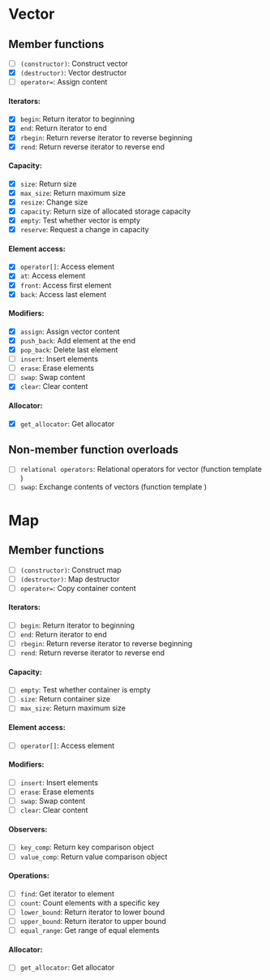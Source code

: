 # Vector

## Member functions

- [ ] `(constructor)`: Construct vector
- [x] `(destructor)`: Vector destructor
- [ ] `operator=`: Assign content

#### Iterators:
- [x] `begin`: Return iterator to beginning
- [x] `end`: Return iterator to end
- [x] `rbegin`: Return reverse iterator to reverse beginning
- [x] `rend`: Return reverse iterator to reverse end

#### Capacity:
- [x] `size`: Return size
- [x] `max_size`: Return maximum size
- [x] `resize`: Change size
- [x] `capacity`: Return size of allocated storage capacity
- [x] `empty`: Test whether vector is empty
- [x] `reserve`: Request a change in capacity

#### Element access:
- [x] `operator[]`: Access element
- [x] `at`: Access element
- [x] `front`: Access first element
- [x] `back`: Access last element

#### Modifiers:
- [x] `assign`: Assign vector content
- [x] `push_back`: Add element at the end
- [x] `pop_back`: Delete last element
- [ ] `insert`: Insert elements
- [ ] `erase`: Erase elements
- [ ] `swap`: Swap content
- [x] `clear`: Clear content

#### Allocator:
- [x] `get_allocator`: Get allocator

## Non-member function overloads
- [ ] `relational operators`: Relational operators for vector (function template )
- [ ] `swap`: Exchange contents of vectors (function template )

# Map

## Member functions

- [ ] `(constructor)`: Construct map
- [ ] `(destructor)`: Map destructor
- [ ] `operator=`: Copy container content

#### Iterators:
- [ ] `begin`: Return iterator to beginning
- [ ] `end`: Return iterator to end
- [ ] `rbegin`: Return reverse iterator to reverse beginning
- [ ] `rend`: Return reverse iterator to reverse end

#### Capacity:
- [ ] `empty`: Test whether container is empty
- [ ] `size`: Return container size
- [ ] `max_size`: Return maximum size

#### Element access:
- [ ] `operator[]`: Access element

#### Modifiers:
- [ ] `insert`: Insert elements
- [ ] `erase`: Erase elements
- [ ] `swap`: Swap content
- [ ] `clear`: Clear content

#### Observers:
- [ ] `key_comp`: Return key comparison object
- [ ] `value_comp`: Return value comparison object

#### Operations:
- [ ] `find`: Get iterator to element
- [ ] `count`: Count elements with a specific key
- [ ] `lower_bound`: Return iterator to lower bound
- [ ] `upper_bound`: Return iterator to upper bound
- [ ] `equal_range`: Get range of equal elements

#### Allocator:
- [ ] `get_allocator`: Get allocator